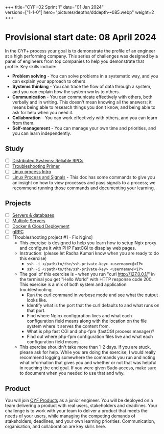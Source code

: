 +++
title="CYF+02 Sprint 1"
date="01 Jan 2024"    
versions=["1-1-0"]
hero="pictures/depths/dddepth--085.webp"
weight=2
+++

# Provisional start date: 08 April 2024

In the CYF+ process your goal is to demonstrate the profile of an engineer at a high performing company. This series of challenges was designed by a panel of engineers from top companies to help you demonstrate that profile. Key skills include:

- **Problem solving** - You can solve problems in a systematic way, and you can explain your approach to others.
- **Systems thinking** - You can trace the flow of data through a system, and you can explain how the system works to others.
- **Communication** - You can communicate effectively with others, both verbally and in writing. This doesn't mean knowing all the answers; it means being able to research things you don't know, and being able to ask for help when you need it.
- **Collaboration** - You can work effectively with others, and you can learn from them.
- **Self-management** - You can manage your own time and priorities, and you can learn independently.

## Study

- [ ] [Distributed Systems: Reliable RPCs](../../primers/distributed-software-systems-architecture/reliable-rpcs)
- [ ] [Troubleshooting Primer](../../primers/troubleshooting/)
- [ ] [Linux process Intro](https://tldp.org/LDP/tlk/kernel/processes.html)
- [ ] [Linux Process and Signals](https://www.bogotobogo.com/Linux/linux_process_and_signals.php) - This doc has some commands to give you an insight on how to view processes and pass signals to a process; we recommend running those commands and documenting your learning.

## Projects

- [ ] [Servers & databases](../../projects/server-database)
- [ ] [Multiple Servers](../../projects/multiple-servers)
- [ ] [Docker & Cloud Deployment](../../projects/docker-cloud)
- [ ] [gRPC](../../projects/grpc-client-server)
- [ ] [Troubleshooting project #1 - Fix Nginx]
    - This exercise is designed to help you learn how to setup Ngix proxy and configure it with PHP FastCGI to disaplay web pages.
    - Instruction: (please let Radha Kumari know when you are ready to do this exercise)
        - `ssh -i </path/to/the/ssh-private-key> <username>@<IP>`
        - `ssh -i </path/to/the/ssh-private-key> <username>@<IP>`
    - The goal of this exercise is - when you run "curl http://127.0.0.1/" in the terminal you get "Hello World" with HTTP response code 200. This exercise is a mix of both system and application troubleshooting
        - Run the curl command in verbose mode and see what the output looks like.
        - Identify what is the port that the curl defaults to and what runs on that port.
        - Find where Nginx configuration lives and what each configuration field means along with the location on the file system where it serves the content from.
        - What is php fast CGI and php-fpm (fastCGI process manager)?
        - Find out where php-fpm configuration files live and what each configuration field means.
    - This exercise shouldn't take more than 1-2 days. If you are stuck, please ask for help. While you are doing the exercise, I would really recommend logging somewhere the commands you run and noting what information that gives you and whether or not that was helpful in reaching the end goal. If you were given Sudo access, make sure to document when you needed to use that and why.


## Product

You will join [CYF Products](https://codeyourfuture.io/volunteers/) as a junior engineer. You will be deployed on a team delivering a product with real users, stakeholders and deadlines. Your challenge is to work with your team to deliver a product that meets the needs of your users, while managing the competing demands of stakeholders, deadlines, and your own learning priorities. Communication, organisation, and collaboration are key skills here.
